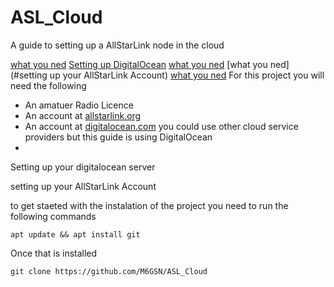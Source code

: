 # ASL_Cloud
A guide to setting up a AllStarLink node in the cloud

 [what you ned](#needed)
 [Setting up DigitalOcean](#do)
 [what you ned](#needed)
 [what you ned](#setting up your AllStarLink Account)
 [what you ned](#node)
<a name="needed"></a>For this project you will need the following


  * An amatuer Radio Licence
  * An account at [allstarlink.org](https://www.allstarlink.org/)
  * An account at [digitalocean.com](https://www.digitalocean.com/) you could use other cloud service providers but this guide is using DigitalOcean
  * 



<a name="do">Setting up your digitalocean server


<a name="asl">setting up your AllStarLink Account


<a name="node">

to get staeted with the instalation of the project you need to run the following commands 

`apt update && apt install git`

Once that is installed

`git clone https://github.com/M6GSN/ASL_Cloud`
